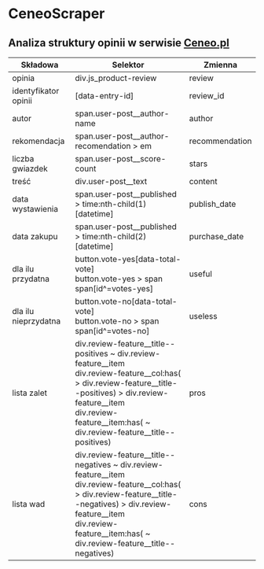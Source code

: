 # CeneoScraper

## Analiza struktury opinii w serwisie [Ceneo.pl](https://www.ceneo.pl/)

|Składowa|Selektor|Zmienna|
|--------|--------|-------|
|opinia|div.js_product-review|review|
|identyfikator opinii|\[data-entry-id\]|review_id|
|autor|span.user-post__author-name|author|
|rekomendacja|span.user-post__author-recomendation > em|recommendation|
|liczba gwiazdek|span.user-post__score-count|stars|
|treść|div.user-post__text|content|
|data wystawienia|span.user-post__published > time:nth-child(1)\[datetime\]|publish_date|
|data zakupu|span.user-post__published > time:nth-child(2)\[datetime\]|purchase_date|
|dla ilu przydatna|button.vote-yes[data-total-vote]<br>button.vote-yes > span<br>span[id^=votes-yes]|useful|
|dla ilu nieprzydatna|button.vote-no[data-total-vote]<br>button.vote-no > span<br>span[id^=votes-no]|useless|
|lista zalet|div.review-feature__title--positives ~ div.review-feature__item <br>div.review-feature__col:has( > div.review-feature__title--positives) > div.review-feature__item<br>div.review-feature__item:has( ~ div.review-feature__title--positives)|pros|
|lista wad|div.review-feature__title--negatives ~ div.review-feature__item <br>div.review-feature__col:has( > div.review-feature__title--negatives) > div.review-feature__item<br>div.review-feature__item:has( ~ div.review-feature__title--negatives)|cons|

